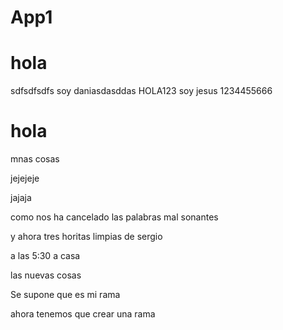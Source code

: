 # App1

# hola

sdfsdfsdfs
soy daniasdasddas
HOLA123 
soy jesus
1234455666
# hola

mnas cosas


jejejeje

jajaja


como nos ha cancelado las palabras mal sonantes 

y ahora tres horitas limpias de sergio



a las 5:30 a casa


las nuevas cosas

Se supone que es mi rama

ahora tenemos que crear una rama
